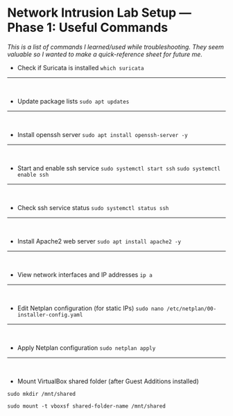 # Network Intrusion Lab Setup — Phase 1: Useful Commands
*This is a list of commands I learned/used while troubleshooting. They seem valuable so I wanted to make a quick-reference sheet for future me.*
<br>

- Check if Suricata is installed
`which suricata`
***
<br>

- Update package lists
`sudo apt updates`
***
<br>

- Install openssh server
`sudo apt install openssh-server -y`
***
<br>

- Start and enable ssh service
`sudo systemctl start ssh`
`sudo systemctl enable ssh`

***
<br>

- Check ssh service status
`sudo systemctl status ssh`
***
<br>

- Install Apache2 web server
`sudo apt install apache2 -y`
***
<br>

- View network interfaces and IP addresses
`ip a`
***
<br>

- Edit Netplan configuration (for static IPs)
`sudo nano /etc/netplan/00-installer-config.yaml`
***
<br>

- Apply Netplan configuration
`sudo netplan apply`
***
<br>

- Mount VirtualBox shared folder (after Guest Additions installed)

`sudo mkdir /mnt/shared`

`sudo mount -t vboxsf shared-folder-name /mnt/shared`